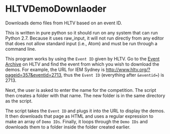 # HLTVDemoDownlaoder
Downloads demo files from HLTV based on an event ID.

This is written in pure python so it should run on any system that can run Python 2.7. Because it uses raw_input, it will not run directly from any editor that does not allow standard input (i.e., Atom) and must be run through a command line.    

This program works by using the `Event ID` given by HLTV. Go to the [Event Archive](http://www.hltv.org/?pageid=184) on HLTV and find the event from which you wish to download the demos. For example, the URL for IEM Sydney is http://www.hltv.org/?pageid=357&eventid=2713, thus the `Event ID` (everything after `&eventid=`) is 2713.

Next, the user is asked to enter the name for the competition. The script then creates a folder with that name. The new folder is in the same directory as the script.

The script takes the `Event ID` and plugs it into the URL to display the demos. It then downloads that page as HTML and uses a regular expression to make an array of `Demo IDs`. Finally, it loops through the `Demo IDs` and downloads them to a folder inside the folder created earlier.

